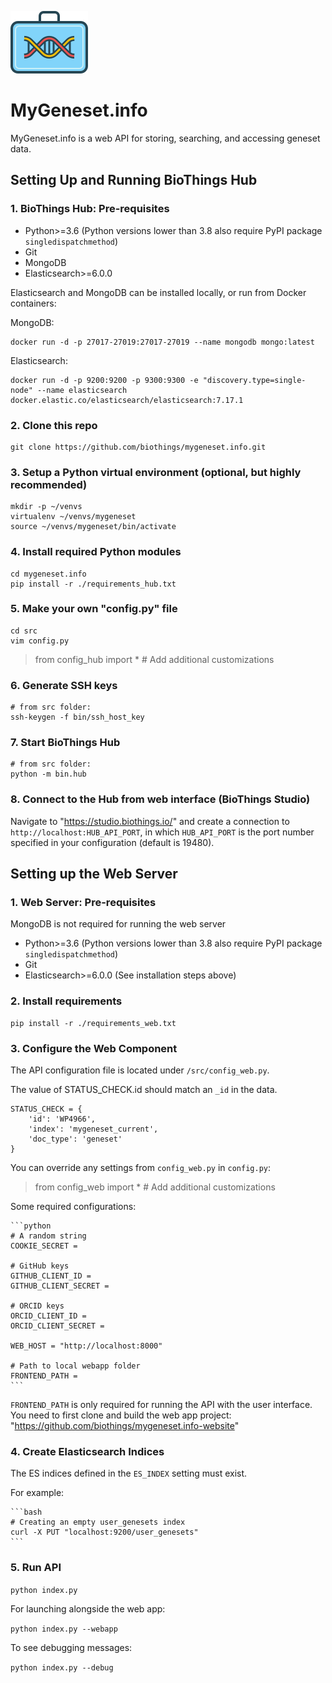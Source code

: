 ![MyGeneset Logo](mygeneset.png)
# MyGeneset.info

MyGeneset.info is a web API for storing, searching, and accessing geneset data.

## Setting Up and Running BioThings Hub

### 1. BioThings Hub: Pre-requisites

- Python>=3.6 (Python versions lower than 3.8 also require PyPI package `singledispatchmethod`)
- Git
- MongoDB
- Elasticsearch>=6.0.0

Elasticsearch and MongoDB can be installed locally, or run from Docker containers:

MongoDB:

    docker run -d -p 27017-27019:27017-27019 --name mongodb mongo:latest

Elasticsearch:

    docker run -d -p 9200:9200 -p 9300:9300 -e "discovery.type=single-node" --name elasticsearch docker.elastic.co/elasticsearch/elasticsearch:7.17.1

### 2. Clone this repo

    git clone https://github.com/biothings/mygeneset.info.git

### 3. Setup a Python virtual environment (optional, but highly recommended)

    mkdir -p ~/venvs
    virtualenv ~/venvs/mygeneset
    source ~/venvs/mygeneset/bin/activate

### 4. Install required Python modules

    cd mygeneset.info
    pip install -r ./requirements_hub.txt

### 5. Make your own "config.py" file

    cd src
    vim config.py

   >from config_hub import *
   >\# Add additional customizations

### 6. Generate SSH keys

    # from src folder:
    ssh-keygen -f bin/ssh_host_key

### 7. Start BioThings Hub

    # from src folder:
    python -m bin.hub

### 8. Connect to the Hub from web interface (BioThings Studio)

Navigate to "https://studio.biothings.io/" and create a connection to `http://localhost:HUB_API_PORT`,
in which `HUB_API_PORT` is the port number specified in your configuration (default is 19480).

## Setting up the Web Server

### 1. Web Server: Pre-requisites

MongoDB is not required for running the web server

- Python>=3.6  (Python versions lower than 3.8 also require PyPI package `singledispatchmethod`)
- Git
- Elasticsearch>=6.0.0 (See installation steps above)

### 2. Install requirements

    pip install -r ./requirements_web.txt

### 3. Configure the Web Component

The API configuration file is located under `/src/config_web.py`.

The value of STATUS_CHECK.id should match an `_id` in the data.

    STATUS_CHECK = {
        'id': 'WP4966',
        'index': 'mygeneset_current',
        'doc_type': 'geneset'
    }

You can override any settings from `config_web.py` in `config.py`:

   >from config_web import *
   >\# Add additional customizations

Some required configurations:

    ```python
    # A random string
    COOKIE_SECRET =

    # GitHub keys
    GITHUB_CLIENT_ID =
    GITHUB_CLIENT_SECRET =

    # ORCID keys
    ORCID_CLIENT_ID =
    ORCID_CLIENT_SECRET =

    WEB_HOST = "http://localhost:8000"

    # Path to local webapp folder
    FRONTEND_PATH =
    ```

`FRONTEND_PATH` is only required for running the API with the user interface. You need to first clone and build the web app project: "https://github.com/biothings/mygeneset.info-website"

### 4. Create Elasticsearch Indices

The ES indices defined in the `ES_INDEX` setting must exist.

For example:

    ```bash
    # Creating an empty user_genesets index
    curl -X PUT "localhost:9200/user_genesets"
    ```

### 5. Run API

`python index.py`

For launching alongside the web app:

`python index.py --webapp`

To see debugging messages:

`python index.py --debug`
